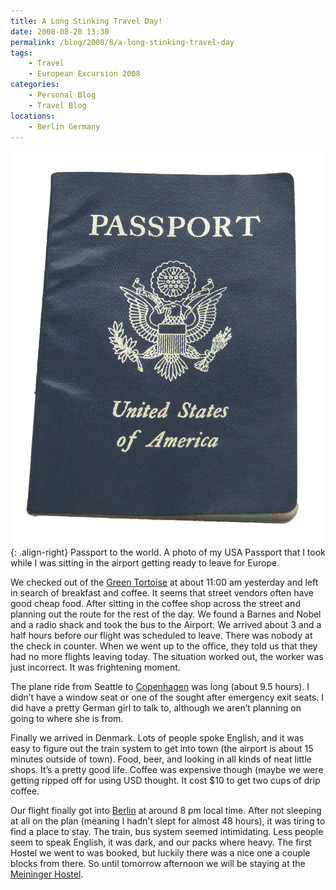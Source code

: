 ```yaml
---
title: A Long Stinking Travel Day!
date: 2008-08-20 13:30
permalink: /blog/2008/8/a-long-stinking-travel-day
tags:
    - Travel
    - European Excursion 2008
categories:
    - Personal Blog
    - Travel Blog
locations: 
    - Berlin Germany
---
```


![ Passport to the world. A photo of my USA Passport that I took while I was sitting in the airport getting ready to leave for Europe. ][1]{: .align-right} Passport to the world. A photo of my USA Passport that I took while I was sitting in the airport getting ready to leave for Europe.

   [1]: /assets/media/passport-cover.png

We checked out of the [Green Tortoise][2] at about 11:00 am yesterday and left in search of breakfast and coffee. It seems that street vendors often have good cheap food. After sitting in the coffee shop across the street and planning out the route for the rest of the day. We found a Barnes and Nobel and a radio shack and took the bus to the Airport. We arrived about 3 and a half hours before our flight was scheduled to leave. There was nobody at the check in counter. When we went up to the office, they told us that they had no more flights leaving today. The situation worked out, the worker was just incorrect. It was frightening moment.

   [2]: http://www.greentortoise.net/

The plane ride from Seattle to [Copenhagen][3] was long (about 9.5 hours). I didn’t have a window seat or one of the sought after emergency exit seats. I did have a pretty German girl to talk to, although we aren’t planning on going to where she is from.

   [3]: http://en.wikipedia.org/wiki/Copenhagen

Finally we arrived in Denmark. Lots of people spoke English, and it was easy to figure out the train system to get into town (the airport is about 15 minutes outside of town). Food, beer, and looking in all kinds of neat little shops. It’s a pretty good life. Coffee was expensive though (maybe we were getting ripped off for using USD thought. It cost $10 to get two cups of drip coffee.

Our flight finally got into [Berlin][4] at around 8 pm local time. After not sleeping at all on the plan (meaning I hadn't slept for almost 48 hours), it was tiring to find a place to stay. The train, bus system seemed intimidating. Less people seem to speak English, it was dark, and our packs where heavy. The first Hostel we went to was booked, but luckily there was a nice one a couple blocks from there. So until tomorrow afternoon we will be staying at the [Meininger Hostel][5].

   [4]: http://en.wikipedia.org/wiki/Berlin
   [5]: http://www.meininger-hotels.com/en/hotel-hostel/hotelsearch/berlin/central-station/
